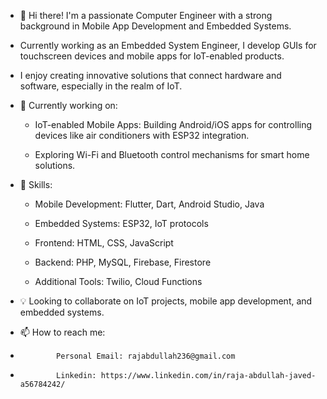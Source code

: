 - 👋 Hi there! I'm a passionate Computer Engineer with a strong background in Mobile App Development and Embedded Systems.
- Currently working as an Embedded System Engineer, I develop GUIs for touchscreen devices and mobile apps for IoT-enabled products.
- I enjoy creating innovative solutions that connect hardware and software, especially in the realm of IoT.


- 🌱 Currently working on:

  - IoT-enabled Mobile Apps: Building Android/iOS apps for controlling devices like air conditioners with ESP32 integration.

  - Exploring Wi-Fi and Bluetooth control mechanisms for smart home solutions.


- 🔧 Skills:

  - Mobile Development: Flutter, Dart, Android Studio, Java

  - Embedded Systems: ESP32, IoT protocols

  - Frontend: HTML, CSS, JavaScript

  - Backend: PHP, MySQL, Firebase, Firestore

  - Additional Tools: Twilio, Cloud Functions


- 💡 Looking to collaborate on IoT projects, mobile app development, and embedded systems.
- 📫 How to reach me:
-             Personal Email: rajabdullah236@gmail.com
-             Linkedin: https://www.linkedin.com/in/raja-abdullah-javed-a56784242/

<!---
rajaabdullahjaved98/rajaabdullahjaved98 is a ✨ special ✨ repository because its `README.md` (this file) appears on your GitHub profile.
You can click the Preview link to take a look at your changes.
--->
